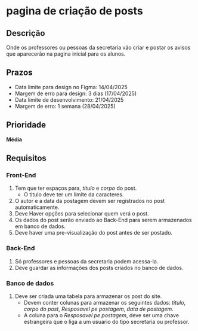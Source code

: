 # pagina de criação de posts

## Descrição

Onde os professores ou pessoas da secretaria vão criar e postar os avisos que aparecerão na pagina inicial para os alunos.

## Prazos

- Data limite para design no Figma: 14/04/2025
- Margem de erro para design: 3 dias (17/04/2025)
- Data limite de desenvolvimento: 21/04/2025
- Margem de erro: 1 semana (28/04/2025)

## Prioridade

**Média**

## Requisitos

### Front-End

1. Tem que ter espaços para, *titulo* e *corpo* do post.
   - O titulo deve ter um limite da caracteres.
2. O autor e a data da postagem devem ser registrados no post automaticamente.
3. Deve Haver opções para selecionar quem verá o post.
4. Os dados do post serão enviado ao Back-End para serem armazenados em banco de dados.
5. Deve haver uma pre-visualização do post antes de ser postado.

### Back-End

1. Só professores e pessoas da secretaria podem acessa-la.
2. Deve guardar as informações dos posts criados no banco de dados.

### Banco de dados

1. Deve ser criada uma tabela para armazenar os post do site.
   - Devem conter colunas para armazenar os seguintes dados: *titulo*, *corpo do post*, *Resposavel pe postagem*, *data de postagem*.
   - A coluna para o *Resposavel pe postagem*, deve ser uma chave estrangeira que o liga a um usuario do tipo secretaria ou professor.
